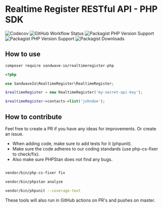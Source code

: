 # Realtime Register RESTful API - PHP SDK

![Codecov](https://img.shields.io/codecov/c/github/sandwave-io/realtimeregister-php?style=flat-square)
![GitHub Workflow Status](https://img.shields.io/github/workflow/status/sandwave-io/realtimeregister-php/CI?style=flat-square)
![Packagist PHP Version Support](https://img.shields.io/packagist/php-v/sandwave-io/realtimeregister-php?style=flat-square)
![Packagist PHP Version Support](https://img.shields.io/packagist/v/sandwave-io/realtimeregister-php?style=flat-square)
![Packagist Downloads](https://img.shields.io/packagist/dt/sandwave-io/realtimeregister-php?style=flat-square)

## How to use

```bash
composer require sandwave-io/realtimeregister-php
```

```php
<?php

use SandwaveIo\RealtimeRegister\RealtimeRegister;

$realtimeRegister = new RealtimeRegister('my-secret-api-key');

$realtimeRegister->contacts->list('johndoe');
```

## How to contribute

Feel free to create a PR if you have any ideas for improvements. Or create an issue.

* When adding code, make sure to add tests for it (phpunit).
* Make sure the code adheres to our coding standards (use php-cs-fixer to check/fix). 
* Also make sure PHPStan does not find any bugs.

```bash

vendor/bin/php-cs-fixer fix

vendor/bin/phpstan analyze

vendor/bin/phpunit --coverage-text

```

These tools will also run in GitHub actions on PR's and pushes on master.
